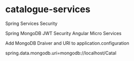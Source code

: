 # catalogue-services
Spring Services Security

Spring MongoDB JWT Security Angular Micro Services

Add MongoDB Draiver and URI to application.configuration


spring.data.mongodb.uri=mongodb://localhost/Catal
